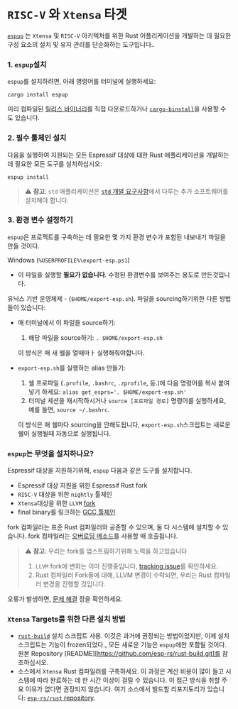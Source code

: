 # `RISC-V` 와 `Xtensa` 타겟

[`espup`][espup-github] 는 `Xtensa` 및 `RISC-V` 아키텍처를 위한 Rust 어플리케이션을 개발하는 데 필요한 구성 요소의 설치 및 유지 관리를 단순화하는 도구입니다..

### 1. `espup`설치

 `espup`를 설치하려면, 아래 명령어를 터미널에 실행하세요:
```shell
cargo install espup
```

미리 컴파일된 [릴리스 바이너리][release-binaries]를 직접 다운로드하거나  [`cargo-binstall`][cargo-binstall]을 사용할 수도 있습니다.

[espup-github]: https://github.com/esp-rs/espup
[release-binaries]: https://github.com/esp-rs/espup/releases
[cargo-binstall]: https://github.com/cargo-bins/cargo-binstall

### 2. 필수 툴체인 설치

다음을 실행하여 지원되는 모든 Espressif 대상에 대한 Rust 애플리케이션을 개발하는 데 필요한 모든 도구를 설치하십시오:
```shell
espup install
```

> ⚠️ **참고**: `std` 애플리케이션은 [`std` 개발 요구사항][rust-esp-book-std-requirements]에서 다루는 추가 소프트웨어를 설치해야 합니다.

[rust-esp-book-std-requirements]: ./std-requirements.md

### 3. 환경 변수 설정하기
`espup`은 프로젝트를 구축하는 데 필요한 몇 가지 환경 변수가 포함된 내보내기 파일을 만들 것이다.

Windows (`%USERPROFILE%\export-esp.ps1`)
  - 이 파일을 실행할 **필요가 없습니다**. 수정된 환경변수를 보여주는 용도로 만든것입니다.

유닉스 기반 운영체제 - (`$HOME/export-esp.sh`). 파일을 sourcing하기위한 다른 방법들이 있습니다:
- 매 터미널에서 이 파일을 source하기:
   1. 해당 파일을 source하기: `. $HOME/export-esp.sh`

   이 방식은 매 새 쉘을 열때마ㅏ 실행해줘야합니다.
   
- `export-esp.sh`를 실행하는 alias 만들기:
   
   1. 쉘 프로파일 (`.profile`, `.bashrc`, `.zprofile`, 등.)에 다음 명령어를 복사 붙여넣기 하세요: `alias get_esprs='. $HOME/export-esp.sh'`
   2. 터미널 세션을 재시작하시거나 `source [프로파일 경로]` 명령어를 실행하세요, 예를 들면, `source ~/.bashrc`.
   
   이 방식은 매 쉘마다 sourcing을 안해도됩니다, `export-esp.sh`스크립트는 새로운 쉘이 실행될때 자동으로 실행됩니다.

###  `espup`는 무엇을 설치하나요?

Espressif 대상을 지원하기위해, `espup` 다음과 같은 도구를 설치합니다.

- Espressif 대상 지원을 위한 Espressif Rust fork 
- `RISC-V` 대상을 위한 `nightly` 툴체인
-  `Xtensa`대상을 위한 `LLVM` [fork][llvm-github-fork]
- final binary를 링크하는 [GCC 툴체인][gcc-toolchain-github-fork] 

fork 컴파일러는 표준 Rust 컴파일러와 공존할 수 있으며, 둘 다 시스템에 설치할 수 있습니다. fork 컴파일러는 [오버로딩 메소드][rustup-overrides]를 사용할 때 호출됩니다.

> ⚠️ **참고**: 우리는 fork를 업스트림하기위해 노력을 하고있습니다
> 1.  `LLVM` fork에 변화는 이미 진행중입니다, [tracking issue][llvm-github-fork-upstream issue]를 확인하세요.
> 2. Rust 컴파일러 Fork들에 대해, LLVM 변경이 수락되면, 우리는 Rust 컴파일러 변경을 진행할 것입니다.

오류가 발생하면, [문제 해결][troubleshooting] 장을 확인하세요.

[llvm-github-fork]: https://github.com/espressif/llvm-project
[gcc-toolchain-github-fork]: https://github.com/espressif/crosstool-NG/
[rustup-overrides]: https://rust-lang.github.io/rustup/overrides.html
[llvm-github-fork-upstream issue]: https://github.com/espressif/llvm-project/issues/4
[troubleshooting]: ../troubleshooting/index.md

### `Xtensa` Targets를 위한 다른 설치 방법

- [`rust-build`][rust-build] 설치 스크립트 사용. 이것은 과거에 권장되는 방법이었지만, 이제 설치 스크립트는 기능이 frozen되었다., 모든 새로운 기능은  `espup`에만 포함될 것이다. 원본 Repository [README][https://github.com/esp-rs/rust-build.git]를 참조하십시오.
- 소스에서 `Xtensa`  Rust 컴파일러를 구축하세요. 이 과정은 계산 비용이 많이 들고 시스템에 따라 완료하는 데 한 시간 이상이 걸릴 수 있습니다. 이 접근 방식을 취할 주요 이유가 없다면 권장되지 않습니다. 여기 소스에서 빌드할 리포지토리가 있습니다: [`esp-rs/rust` repository][esp-rs-rust].

[rust-build]: https://github.com/esp-rs/rust-build#download-installer-in-bash
[esp-rs-rust]: https://github.com/esp-rs/rust
